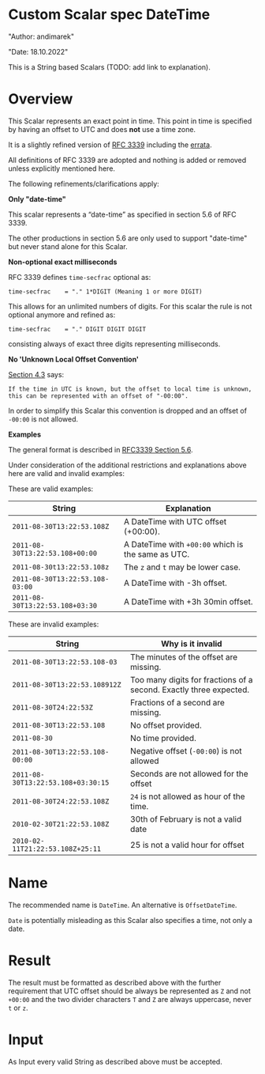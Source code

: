 # Custom Scalar spec DateTime

"Author: andimarek"

"Date: 18.10.2022"

This is a String based Scalars (TODO: add link to explanation).

# Overview

This Scalar represents an exact point in time. This point in time is specified
by having an offset to UTC and does **not** use a time zone.

It is a slightly refined version of
[RFC 3339](https://tools.ietf.org/html/rfc3339) including the
[errata](https://www.rfc-editor.org/errata/rfc3339).

All definitions of RFC 3339 are adopted and nothing is added or removed unless
explicitly mentioned here.

The following refinements/clarifications apply:

**Only "date-time"**

This scalar represents a “date-time” as specified in section 5.6 of RFC 3339.

The other productions in section 5.6 are only used to support "date-time" but
never stand alone for this Scalar.

**Non-optional exact milliseconds**

RFC 3339 defines `time-secfrac` optional as:

```
time-secfrac    = "." 1*DIGIT (Meaning 1 or more DIGIT)
```

This allows for an unlimited numbers of digits. For this scalar the rule is not
optional anymore and refined as:

```
time-secfrac    = "." DIGIT DIGIT DIGIT
```

consisting always of exact three digits representing milliseconds.

**No 'Unknown Local Offset Convention'**

[Section 4.3](https://tools.ietf.org/html/rfc3339#section-4.3) says:

```
If the time in UTC is known, but the offset to local time is unknown,
this can be represented with an offset of "-00:00".
```

In order to simplify this Scalar this convention is dropped and an offset of
`-00:00` is not allowed.

**Examples**

The general format is described in
[RFC3339 Section 5.6](https://www.rfc-editor.org/rfc/rfc3339#section-5.6).

Under consideration of the additional restrictions and explanations above here
are valid and invalid examples:

These are valid examples:

| String                          | Explanation                                        |
| ------------------------------- | -------------------------------------------------- |
| `2011-08-30T13:22:53.108Z`      | A DateTime with UTC offset (+00:00).               |
| `2011-08-30T13:22:53.108+00:00` | A DateTime with `+00:00` which is the same as UTC. |
| `2011-08-30t13:22:53.108z`      | The `z` and `t` may be lower case.                 |
| `2011-08-30T13:22:53.108-03:00` | A DateTime with -3h offset.                        |
| `2011-08-30T13:22:53.108+03:30` | A DateTime with +3h 30min offset.                  |

These are invalid examples:

| String                             | Why is it invalid                                                  |
| ---------------------------------- | ------------------------------------------------------------------ |
| `2011-08-30T13:22:53.108-03`       | The minutes of the offset are missing.                             |
| `2011-08-30T13:22:53.108912Z`      | Too many digits for fractions of a second. Exactly three expected. |
| `2011-08-30T24:22:53Z`             | Fractions of a second are missing.                                 |
| `2011-08-30T13:22:53.108`          | No offset provided.                                                |
| `2011-08-30`                       | No time provided.                                                  |
| `2011-08-30T13:22:53.108-00:00`    | Negative offset (`-00:00`) is not allowed                          |
| `2011-08-30T13:22:53.108+03:30:15` | Seconds are not allowed for the offset                             |
| `2011-08-30T24:22:53.108Z`         | `24` is not allowed as hour of the time.                           |
| `2010-02-30T21:22:53.108Z`         | 30th of February is not a valid date                               |
| `2010-02-11T21:22:53.108Z+25:11`   | 25 is not a valid hour for offset                                  |

# Name

The recommended name is `DateTime`. An alternative is `OffsetDateTime`.

`Date` is potentially misleading as this Scalar also specifies a time, not only
a date.

# Result

The result must be formatted as described above with the further requirement
that UTC offset should be always be represented as `Z` and not `+00:00` and the
two divider characters `T` and `Z` are always uppercase, never `t` or `z`.

# Input

As Input every valid String as described above must be accepted.
